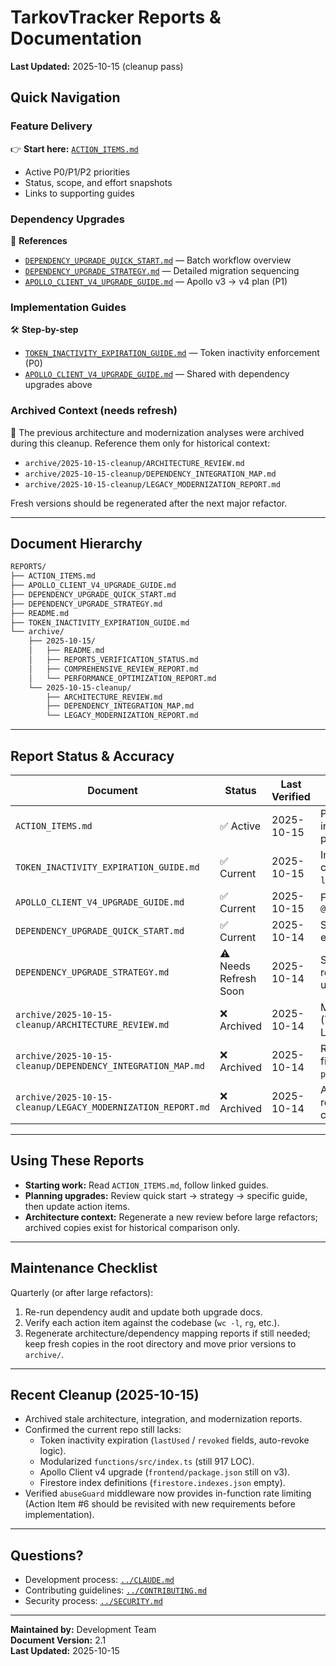 # TarkovTracker Reports & Documentation

**Last Updated:** 2025-10-15 (cleanup pass)

## Quick Navigation

### Feature Delivery

👉 **Start here:** [`ACTION_ITEMS.md`](./ACTION_ITEMS.md)

- Active P0/P1/P2 priorities
- Status, scope, and effort snapshots
- Links to supporting guides

### Dependency Upgrades

🔄 **References**

- [`DEPENDENCY_UPGRADE_QUICK_START.md`](./DEPENDENCY_UPGRADE_QUICK_START.md) — Batch workflow overview
- [`DEPENDENCY_UPGRADE_STRATEGY.md`](./DEPENDENCY_UPGRADE_STRATEGY.md) — Detailed migration sequencing
- [`APOLLO_CLIENT_V4_UPGRADE_GUIDE.md`](./APOLLO_CLIENT_V4_UPGRADE_GUIDE.md) — Apollo v3 → v4 plan (P1)

### Implementation Guides

🛠️ **Step-by-step**

- [`TOKEN_INACTIVITY_EXPIRATION_GUIDE.md`](./TOKEN_INACTIVITY_EXPIRATION_GUIDE.md) — Token inactivity enforcement (P0)
- [`APOLLO_CLIENT_V4_UPGRADE_GUIDE.md`](./APOLLO_CLIENT_V4_UPGRADE_GUIDE.md) — Shared with dependency upgrades above

### Archived Context (needs refresh)

📂 The previous architecture and modernization analyses were archived during this cleanup. Reference them only for historical context:

- `archive/2025-10-15-cleanup/ARCHITECTURE_REVIEW.md`
- `archive/2025-10-15-cleanup/DEPENDENCY_INTEGRATION_MAP.md`
- `archive/2025-10-15-cleanup/LEGACY_MODERNIZATION_REPORT.md`

Fresh versions should be regenerated after the next major refactor.

---

## Document Hierarchy

```bash
REPORTS/
├── ACTION_ITEMS.md
├── APOLLO_CLIENT_V4_UPGRADE_GUIDE.md
├── DEPENDENCY_UPGRADE_QUICK_START.md
├── DEPENDENCY_UPGRADE_STRATEGY.md
├── README.md
├── TOKEN_INACTIVITY_EXPIRATION_GUIDE.md
└── archive/
    ├── 2025-10-15/
    │   ├── README.md
    │   ├── REPORTS_VERIFICATION_STATUS.md
    │   ├── COMPREHENSIVE_REVIEW_REPORT.md
    │   └── PERFORMANCE_OPTIMIZATION_REPORT.md
    └── 2025-10-15-cleanup/
        ├── ARCHITECTURE_REVIEW.md
        ├── DEPENDENCY_INTEGRATION_MAP.md
        └── LEGACY_MODERNIZATION_REPORT.md
```

---

## Report Status & Accuracy

| Document | Status | Last Verified | Notes |
|----------|--------|---------------|-------|
| `ACTION_ITEMS.md` | ✅ Active | 2025-10-15 | P0 token expiration + index.ts split still pending |
| `TOKEN_INACTIVITY_EXPIRATION_GUIDE.md` | ✅ Current | 2025-10-15 | Implementation-ready; codebase lacks `lastUsed`/`revoked` |
| `APOLLO_CLIENT_V4_UPGRADE_GUIDE.md` | ✅ Current | 2025-10-15 | Frontend still on `@apollo/client@^3.14.0` |
| `DEPENDENCY_UPGRADE_QUICK_START.md` | ✅ Current | 2025-10-14 | Scripts (`scripts/*.sh`) exist and run |
| `DEPENDENCY_UPGRADE_STRATEGY.md` | ⚠️ Needs Refresh Soon | 2025-10-14 | Strategy still valid; rerun audit before upgrades |
| `archive/2025-10-15-cleanup/ARCHITECTURE_REVIEW.md` | ❌ Archived | 2025-10-14 | Metrics stale (TaskList.vue now 127 LOC, etc.) |
| `archive/2025-10-15-cleanup/DEPENDENCY_INTEGRATION_MAP.md` | ❌ Archived | 2025-10-14 | References removed files (legacy `progressHandler`) |
| `archive/2025-10-15-cleanup/LEGACY_MODERNIZATION_REPORT.md` | ❌ Archived | 2025-10-14 | Assumes debt already resolved; contradicts current packages |

---

## Using These Reports

- **Starting work:** Read `ACTION_ITEMS.md`, follow linked guides.
- **Planning upgrades:** Review quick start → strategy → specific guide, then update action items.
- **Architecture context:** Regenerate a new review before large refactors; archived copies exist for historical comparison only.

---

## Maintenance Checklist

Quarterly (or after large refactors):

1. Re-run dependency audit and update both upgrade docs.
2. Verify each action item against the codebase (`wc -l`, `rg`, etc.).
3. Regenerate architecture/dependency mapping reports if still needed; keep fresh copies in the root directory and move prior versions to `archive/`.

---

## Recent Cleanup (2025-10-15)

- Archived stale architecture, integration, and modernization reports.
- Confirmed the current repo still lacks:
  - Token inactivity expiration (`lastUsed` / `revoked` fields, auto-revoke logic).
  - Modularized `functions/src/index.ts` (still 917 LOC).
  - Apollo Client v4 upgrade (`frontend/package.json` still on v3).
  - Firestore index definitions (`firestore.indexes.json` empty).
- Verified `abuseGuard` middleware now provides in-function rate limiting (Action Item #6 should be revisited with new requirements before implementation).

---

## Questions?

- Development process: [`../CLAUDE.md`](../CLAUDE.md)
- Contributing guidelines: [`../CONTRIBUTING.md`](../CONTRIBUTING.md)
- Security process: [`../SECURITY.md`](../SECURITY.md)

---

**Maintained by:** Development Team  
**Document Version:** 2.1  
**Last Updated:** 2025-10-15

